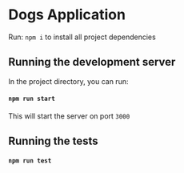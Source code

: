 # Dogs Application 
Run: `npm i` to install all project dependencies

## Running the development server

In the project directory, you can run:
#### `npm run start`
This will start the server on port ``3000``

## Running the tests
#### `npm run test`

